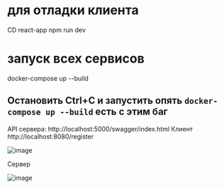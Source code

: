 # для отладки клиента 
CD react-app
npm run dev

# запуск всех сервисов
docker-compose up --build
## Остановить Ctrl+C и запустить опять `docker-compose up --build` есть с этим баг

API сервера:
http://localhost:5000/swagger/index.html
Клиент
http://localhost:8080/register

![image](https://github.com/rusrc/test-for-unique-generation/assets/10850647/f2ac0e4b-f7de-454d-b724-b987b41679ab)

Сервер

![image](https://github.com/rusrc/test-for-unique-generation/assets/10850647/9658e36b-da5a-4a7f-a83e-06b776ed0b29)
